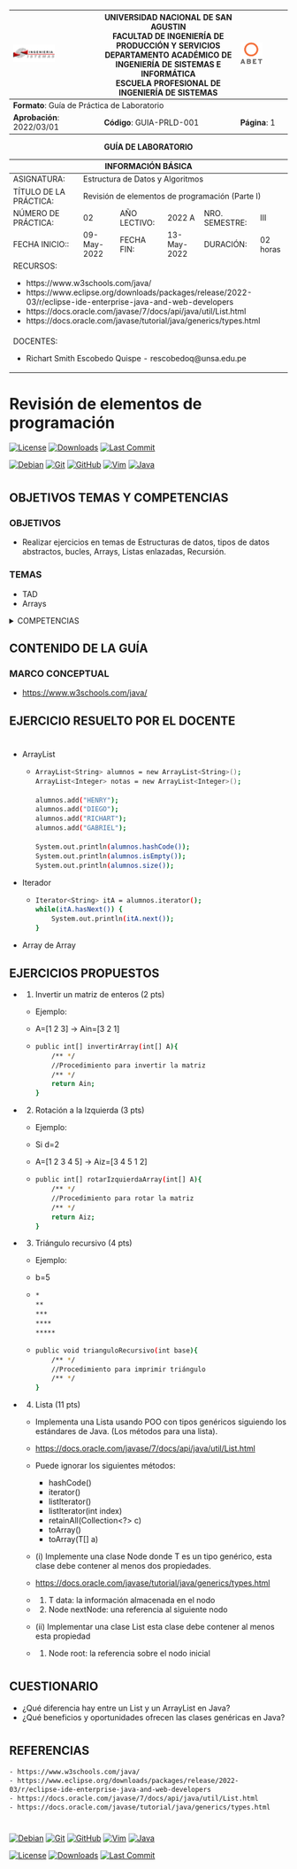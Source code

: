 <div align="center">
<table>
    <theader>
        <tr>
            <td><img src="https://github.com/rescobedoq/pw2/blob/main/epis.png?raw=true" alt="EPIS" style="width:50%; height:auto"/></td>
            <th>
                <span style="font-weight:bold;">UNIVERSIDAD NACIONAL DE SAN AGUSTIN</span><br />
                <span style="font-weight:bold;">FACULTAD DE INGENIERÍA DE PRODUCCIÓN Y SERVICIOS</span><br />
                <span style="font-weight:bold;">DEPARTAMENTO ACADÉMICO DE INGENIERÍA DE SISTEMAS E INFORMÁTICA</span><br />
                <span style="font-weight:bold;">ESCUELA PROFESIONAL DE INGENIERÍA DE SISTEMAS</span>
            </th>
            <td><img src="https://github.com/rescobedoq/pw2/blob/main/abet.png?raw=true" alt="ABET" style="width:50%; height:auto"/></td>
        </tr>
    </theader>
    <tbody>
        <tr><td colspan="3"><span style="font-weight:bold;">Formato</span>: Guía de Práctica de Laboratorio</td></tr>
        <tr><td><span style="font-weight:bold;">Aprobación</span>:  2022/03/01</td><td><span style="font-weight:bold;">Código</span>: GUIA-PRLD-001</td><td><span style="font-weight:bold;">Página</span>: 1</td></tr>
    </tbody>
</table>
</div>

<div align="center">
<span style="font-weight:bold;">GUÍA DE LABORATORIO</span><br />
</div>


<table>
<theader>
<tr><th colspan="6">INFORMACIÓN BÁSICA</th></tr>
</theader>
<tbody>
<tr><td>ASIGNATURA:</td><td colspan="5">Estructura de Datos y Algoritmos</td></tr>
<tr><td>TÍTULO DE LA PRÁCTICA:</td><td colspan="5">Revisión de elementos de programación (Parte I)</td></tr>
<tr>
<td>NÚMERO DE PRÁCTICA:</td><td>02</td><td>AÑO LECTIVO:</td><td>2022 A</td><td>NRO. SEMESTRE:</td><td>III</td>
</tr>
<tr>
<td>FECHA INICIO::</td><td>09-May-2022</td><td>FECHA FIN:</td><td>13-May-2022</td><td>DURACIÓN:</td><td>02 horas</td>
</tr>
<tr><td colspan="6">RECURSOS:
    <ul>
        <li>https://www.w3schools.com/java/</li>
        <li>https://www.eclipse.org/downloads/packages/release/2022-03/r/eclipse-ide-enterprise-java-and-web-developers</li>
        <li>https://docs.oracle.com/javase/7/docs/api/java/util/List.html</li>
        <li>https://docs.oracle.com/javase/tutorial/java/generics/types.html</li>
    </ul>
</td>
</<tr>
<tr><td colspan="6">DOCENTES:
<ul>
<li>Richart Smith Escobedo Quispe - rescobedoq@unsa.edu.pe</li>
</ul>
</td>
</<tr>
</tdbody>
</table>

# Revisión de elementos de programación

[![License][license]][license-file]
[![Downloads][downloads]][releases]
[![Last Commit][last-commit]][releases]

[![Debian][Debian]][debian-site]
[![Git][Git]][git-site]
[![GitHub][GitHub]][github-site]
[![Vim][Vim]][vim-site]
[![Java][Java]][java-site]

#

## OBJETIVOS TEMAS Y COMPETENCIAS

### OBJETIVOS

- Realizar ejercicios en temas de Estructuras de datos, tipos de datos abstractos, bucles, Arrays, Listas enlazadas, Recursión.

### TEMAS
- TAD
- Arrays

<details>
<summary>COMPETENCIAS</summary>

- C.m. Construye responsablemente soluciones haciendo uso de estructuras de datos y algoritmos, siguiendo un proceso adecuado para resolver problemas computacionales que se ajustan al uso de los recursos disponibles y a especificaciones concretas.

</details>

## CONTENIDO DE LA GUÍA

### MARCO CONCEPTUAL

- https://www.w3schools.com/java/

## EJERCICIO RESUELTO POR EL DOCENTE

#
- ArrayList
    -   ```sh
        ArrayList<String> alumnos = new ArrayList<String>();
        ArrayList<Integer> notas = new ArrayList<Integer>();

        alumnos.add("HENRY");
		alumnos.add("DIEGO");
		alumnos.add("RICHART");
		alumnos.add("GABRIEL");

        System.out.println(alumnos.hashCode());
        System.out.println(alumnos.isEmpty());
        System.out.println(alumnos.size());
        ```
- Iterador
    -   ```sh
        Iterator<String> itA = alumnos.iterator();		
		while(itA.hasNext()) {
			System.out.println(itA.next());
		}
        ```
- Array de Array

## EJERCICIOS PROPUESTOS
- 1. Invertir un matriz de enteros (2 pts)

    - Ejemplo:
    - A=[1 2 3]	->	Ain=[3 2 1]


    -   ```sh 
        public int[] invertirArray(int[] A){
            /** */
            //Procedimiento para invertir la matriz
            /** */
            return Ain;
        }
        ```


- 2. Rotación a la Izquierda (3 pts)

    - Ejemplo:
    - Si d=2
    - A=[1 2 3 4 5]	->	Aiz=[3 4 5 1 2]

    -   ```sh 
        public int[] rotarIzquierdaArray(int[] A){
            /** */
            //Procedimiento para rotar la matriz
            /** */
            return Aiz;
        }
        ```

- 3. Triángulo recursivo (4 pts)

    - Ejemplo:
    - b=5
    -   ```sh 
        *
        **
        ***
        ****
        *****
        ```

    -   ```sh 
        public void trianguloRecursivo(int base){
            /** */
            //Procedimiento para imprimir triángulo
            /** */
        }
        ```

- 4. Lista (11 pts)
    - Implementa una Lista usando POO con tipos genéricos siguiendo los estándares de Java. (Los métodos para una lista).

    - https://docs.oracle.com/javase/7/docs/api/java/util/List.html

    - Puede ignorar los siguientes métodos:
        - hashCode()
        - iterator()
        - listIterator()
        - listIterator(int index)
        - retainAll(Collection<?> c)
        - toArray()
        - toArray(T[] a)

    - (i) Implemente una clase Node<T> donde T es un tipo genérico, esta clase debe contener al menos dos propiedades. 

    - https://docs.oracle.com/javase/tutorial/java/generics/types.html

    - 1. T data: la información almacenada en el nodo
    - 2. Node<T> nextNode: una referencia al siguiente nodo

    - (ii) Implementar una clase List<T> esta clase debe contener al menos esta propiedad
    - 1. Node<T> root: la referencia sobre el nodo inicial

#

## CUESTIONARIO
- ¿Qué diferencia hay entre un List y un ArrayList en Java?
- ¿Qué beneficios y oportunidades ofrecen las clases genéricas en Java?

#

## REFERENCIAS
    - https://www.w3schools.com/java/
    - https://www.eclipse.org/downloads/packages/release/2022-03/r/eclipse-ide-enterprise-java-and-web-developers
    - https://docs.oracle.com/javase/7/docs/api/java/util/List.html
    - https://docs.oracle.com/javase/tutorial/java/generics/types.html
#

[license]: https://img.shields.io/github/license/rescobedoq/pw2?label=rescobedoq
[license-file]: https://github.com/rescobedoq/pw2/blob/main/LICENSE

[downloads]: https://img.shields.io/github/downloads/rescobedoq/pw2/total?label=Downloads
[releases]: https://github.com/rescobedoq/pw2/releases/

[last-commit]: https://img.shields.io/github/last-commit/rescobedoq/pw2?label=Last%20Commit

[Debian]: https://img.shields.io/badge/Debian-D70A53?style=for-the-badge&logo=debian&logoColor=white
[debian-site]: https://www.debian.org/index.es.html

[Git]: https://img.shields.io/badge/git-%23F05033.svg?style=for-the-badge&logo=git&logoColor=white
[git-site]: https://git-scm.com/

[GitHub]: https://img.shields.io/badge/github-%23121011.svg?style=for-the-badge&logo=github&logoColor=white
[github-site]: https://github.com/

[Vim]: https://img.shields.io/badge/VIM-%2311AB00.svg?style=for-the-badge&logo=vim&logoColor=white
[vim-site]: https://www.vim.org/

[Java]: https://img.shields.io/badge/java-%23ED8B00.svg?style=for-the-badge&logo=java&logoColor=white
[java-site]: https://docs.oracle.com/javase/tutorial/


[![Debian][Debian]][debian-site]
[![Git][Git]][git-site]
[![GitHub][GitHub]][github-site]
[![Vim][Vim]][vim-site]
[![Java][Java]][java-site]

[![License][license]][license-file]
[![Downloads][downloads]][releases]
[![Last Commit][last-commit]][releases]